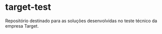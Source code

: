 # target-test
Repositório destinado para as soluções desenvolvidas no teste técnico da empresa Target.
